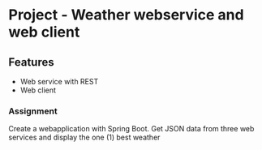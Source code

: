 # Project - Weather webservice and web client

## Features
* Web service with REST
* Web client


### Assignment
Create a webapplication with Spring Boot. Get JSON data from
three web services and display the one (1) best weather


